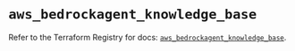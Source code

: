 # `aws_bedrockagent_knowledge_base`

Refer to the Terraform Registry for docs: [`aws_bedrockagent_knowledge_base`](https://registry.terraform.io/providers/hashicorp/aws/6.8.0/docs/resources/bedrockagent_knowledge_base).
